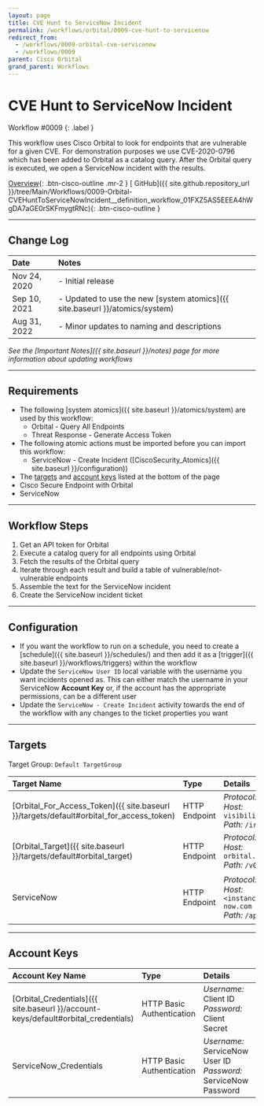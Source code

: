 ```yaml
---
layout: page
title: CVE Hunt to ServiceNow Incident
permalink: /workflows/orbital/0009-cve-hunt-to-servicenow
redirect_from:
  - /workflows/0009-orbital-cve-servicenow
  - /workflows/0009
parent: Cisco Orbital
grand_parent: Workflows
---
```


# CVE Hunt to ServiceNow Incident
<div markdown="1">
Workflow #0009
{: .label }
</div>

This workflow uses Cisco Orbital to look for endpoints that are vulnerable for a given CVE. For demonstration purposes we use CVE-2020-0796 which has been added to Orbital as a catalog query. After the Orbital query is executed, we open a ServiceNow incident with the results.

[<i class="fa fa-video mr-1"></i> Overview](https://www.youtube.com/watch?v=OwGHPqG8h80&list=PLPFIie48Myg2tu2gHbgm-moYg8LDaXsSo){: .btn-cisco-outline .mr-2 } [<i class="fab fa-github mr-1"></i> GitHub]({{ site.github.repository_url }}/tree/Main/Workflows/0009-Orbital-CVEHuntToServiceNowIncident__definition_workflow_01FXZ5AS5EEEA4hWgDA7aGE0rSKFmygtRNc){: .btn-cisco-outline }

---

## Change Log

| Date | Notes |
|:-----|:------|
| Nov 24, 2020 | - Initial release |
| Sep 10, 2021 | - Updated to use the new [system atomics]({{ site.baseurl }}/atomics/system) |
| Aug 31, 2022 | - Minor updates to naming and descriptions |

_See the [Important Notes]({{ site.baseurl }}/notes) page for more information about updating workflows_

---

## Requirements
* The following [system atomics]({{ site.baseurl }}/atomics/system) are used by this workflow:
	* Orbital - Query All Endpoints
	* Threat Response - Generate Access Token
* The following atomic actions must be imported before you can import this workflow:
	* ServiceNow - Create Incident ([CiscoSecurity_Atomics]({{ site.baseurl }}/configuration))
* The [targets](#targets) and [account keys](#account-keys) listed at the bottom of the page
* Cisco Secure Endpoint with Orbital
* ServiceNow

---

## Workflow Steps
1. Get an API token for Orbital
1. Execute a catalog query for all endpoints using Orbital
1. Fetch the results of the Orbital query
1. Iterate through each result and build a table of vulnerable/not-vulnerable endpoints
1. Assemble the text for the ServiceNow incident
1. Create the ServiceNow incident ticket

---

## Configuration
* If you want the workflow to run on a schedule, you need to create a [schedule]({{ site.baseurl }}/schedules/) and then add it as a [trigger]({{ site.baseurl }}/workflows/triggers) within the workflow
* Update the `ServiceNow User ID` local variable with the username you want incidents opened as. This can either match the username in your ServiceNow **Account Key** or, if the account has the appropriate permissions, can be a different user
* Update the `ServiceNow - Create Incident` activity towards the end of the workflow with any changes to the ticket properties you want

---

## Targets
Target Group: `Default TargetGroup`

| Target Name | Type | Details | Account Keys | Notes |
|:------------|:-----|:--------|:-------------|:------|
| [Orbital_For_Access_Token]({{ site.baseurl }}/targets/default#orbital_for_access_token) | HTTP Endpoint | _Protocol:_ `HTTPS`<br />_Host:_ `visibility.amp.cisco.com`<br />_Path:_ `/iroh` | Orbital_Credentials | Created by default |
| [Orbital_Target]({{ site.baseurl }}/targets/default#orbital_target) | HTTP Endpoint | _Protocol:_ `HTTPS`<br />_Host:_ `orbital.amp.cisco.com`<br />_Path:_ `/v0` | None | Created by default |
| ServiceNow | HTTP Endpoint | _Protocol:_ `HTTPS`<br />_Host:_ `<instance>.service-now.com`<br />_Path:_ `/api` | ServiceNow_Credentials | Be sure to use your instance URL |

---

## Account Keys

| Account Key Name | Type | Details | Notes |
|:-----------------|:-----|:--------|:------|
| [Orbital_Credentials]({{ site.baseurl }}/account-keys/default#orbital_credentials) | HTTP Basic Authentication | _Username:_ Client ID<br />_Password:_ Client Secret | Created by default |
| ServiceNow_Credentials | HTTP Basic Authentication | _Username:_ ServiceNow User ID<br />_Password:_ ServiceNow Password | |
